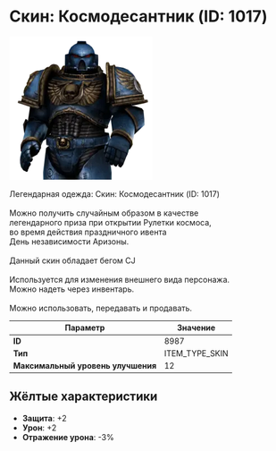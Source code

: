# Скин: Космодесантник (ID: 1017)

![Item Image](../img/8987.webp?raw=true)

Легендарная одежда: Скин: Космодесантник (ID: 1017)<br><br>Можно получить случайным образом в качестве<br>легендарного приза при открытии Рулетки космоса,<br>во время действия праздничного ивента<br>День независимости Аризоны.<br><br>Данный скин обладает бегом CJ<br><br>Используется для изменения внешнего вида персонажа.<br>Можно надеть через инвентарь.<br><br>Можно использовать, передавать и продавать.


| Параметр | Значение |
|----------|----------|
| **ID** | 8987 |
| **Тип** | ITEM_TYPE_SKIN |
| **Максимальный уровень улучшения** | 12 |

## Жёлтые характеристики

- **Защита**: +2
- **Урон**: +2
- **Отражение урона**: -3%

